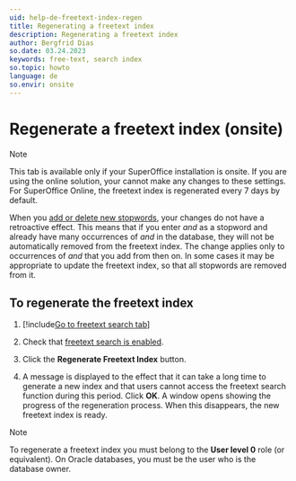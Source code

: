 ```yaml
---
uid: help-de-freetext-index-regen
title: Regenerating a freetext index
description: Regenerating a freetext index
author: Bergfrid Dias
so.date: 03.24.2023
keywords: free-text, search index
so.topic: howto
language: de
so.envir: onsite
---
```


# Regenerate a freetext index (onsite)

> [!NOTE]
> This tab is available only if your SuperOffice installation is onsite. If you are using the online solution, your cannot make any changes to these settings. For SuperOffice Online, the freetext index is regenerated every 7 days by default.

When you [add or delete new stopwords][1], your changes do not have a retroactive effect. This means that if you enter *and* as a stopword and already have many occurrences of *and* in the database, they will not be automatically removed from the freetext index. The change applies only to occurrences of *and* that you add from then on. In some cases it may be appropriate to update the freetext index, so that all stopwords are removed from it.

## To regenerate the freetext index

1. [!include[Go to freetext search tab](../includes/goto-freetext.md)]

1. Check that [freetext search is enabled][4].

1. Click the **Regenerate Freetext Index** button.

1. A message is displayed to the effect that it can take a long time to generate a new index and that users cannot access the freetext search function during this period. Click **OK**. A window opens showing the progress of the regeneration process. When this disappears, the new freetext index is ready.

> [!NOTE]
> To regenerate a freetext index you must belong to the **User level 0** role (or equivalent). On Oracle databases, you must be the user who is the database owner.

<!-- Referenced links -->
[1]: stopwords.md
[4]: enable.md

<!-- Referenced images -->

